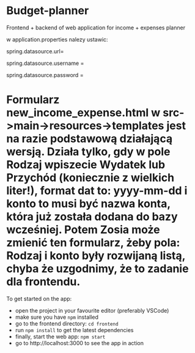 # Budget-planner
Frontend + backend of web application for income + expenses planner


w application.properties nalezy ustawic:

spring.datasource.url=

spring.datasource.username =

spring.datasource.password =


Formularz new_income_expense.html w src->main->resources->templates jest na razie podstawową działającą wersją.
Działa tylko, gdy w pole Rodzaj wpiszecie Wydatek lub Przychód (koniecznie z wielkich liter!), format dat to: yyyy-mm-dd i konto to musi być nazwa konta, która już została dodana do bazy wcześniej.
Potem Zosia może zmienić ten formularz, żeby pola: Rodzaj i konto były rozwijaną listą, chyba że uzgodnimy, że to zadanie dla frontendu.
=======

To get started on the app:
- open the project in your favourite editor (preferably VSCode)
- make sure you have `npm` installed
- go to the frontend directory: `cd frontend`
- run ```npm install``` to get the latest dependencies
- finally, start the web app: `npm start`
- go to http://localhost:3000 to see the app in action

